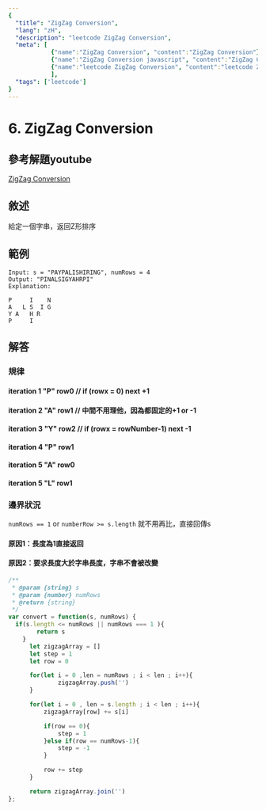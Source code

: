 ```yaml
---
{
  "title": "ZigZag Conversion",
  "lang": "zH",
  "description": "leetcode ZigZag Conversion",
  "meta": [
            {"name":"ZigZag Conversion", "content":"ZigZag Conversion"},
            {"name":"ZigZag Conversion javascript", "content":"ZigZag Conversion javascript"},
            {"name":"leetcode ZigZag Conversion", "content":"leetcode ZigZag Conversion"}
            ],
  "tags": ['leetcode']
}
---
```

# 6. ZigZag Conversion


## 參考解題youtube
[ZigZag Conversion](https://www.youtube.com/watch?v=re-WQ14s-Kg)

## 敘述
給定一個字串，返回Z形排序

## 範例
```
Input: s = "PAYPALISHIRING", numRows = 4
Output: "PINALSIGYAHRPI"
Explanation:

P     I    N
A   L S  I G
Y A   H R
P     I
```

## 解答
### 規律
#### iteration 1 "P" row0 // if (rowx = 0) next +1
#### iteration 2 "A" row1 // 中間不用理他，因為都固定的+1 or -1
#### iteration 3 "Y" row2 // if (rowx = rowNumber-1)  next -1
#### iteration 4 "P" row1
#### iteration 5 "A" row0
#### iteration 5 "L" row1

### 邊界狀況
`numRows == 1` or `numberRow >= s.length` 就不用再比，直接回傳s
#### 原因1：長度為1直接返回
#### 原因2：要求長度大於字串長度，字串不會被改變

```javascript
/**
 * @param {string} s
 * @param {number} numRows
 * @return {string}
 */
var convert = function(s, numRows) {
  if(s.length <= numRows || numRows === 1 ){
        return s
    }
      let zigzagArray = []
      let step = 1
      let row = 0

      for(let i = 0 ,len = numRows ; i < len ; i++){
              zigzagArray.push('')
      }

      for(let i = 0 , len = s.length ; i < len ; i++){
          zigzagArray[row] += s[i]

          if(row == 0){
              step = 1
          }else if(row == numRows-1){
              step = -1
          }

          row += step
      }

      return zigzagArray.join('')
};
```
